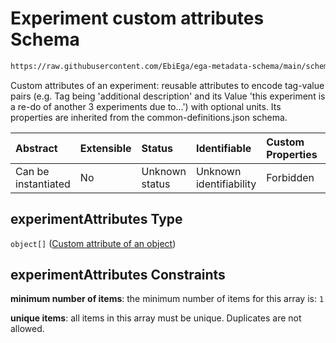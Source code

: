 # Experiment custom attributes Schema

```txt
https://raw.githubusercontent.com/EbiEga/ega-metadata-schema/main/schemas/EGA.experiment.json#/properties/experimentAttributes
```

Custom attributes of an experiment: reusable attributes to encode tag-value pairs (e.g. Tag being 'additional description' and its Value 'this experiment is a re-do of another 3 experiments due to...') with optional units. Its properties are inherited from the common-definitions.json schema.

| Abstract            | Extensible | Status         | Identifiable            | Custom Properties | Additional Properties | Access Restrictions | Defined In                                                                           |
| :------------------ | :--------- | :------------- | :---------------------- | :---------------- | :-------------------- | :------------------ | :----------------------------------------------------------------------------------- |
| Can be instantiated | No         | Unknown status | Unknown identifiability | Forbidden         | Forbidden             | none                | [EGA.experiment.json\*](../../../schemas/EGA.experiment.json "open original schema") |

## experimentAttributes Type

`object[]` ([Custom attribute of an object](ega-4-definitions-custom-attribute-of-an-object.md))

## experimentAttributes Constraints

**minimum number of items**: the minimum number of items for this array is: `1`

**unique items**: all items in this array must be unique. Duplicates are not allowed.
